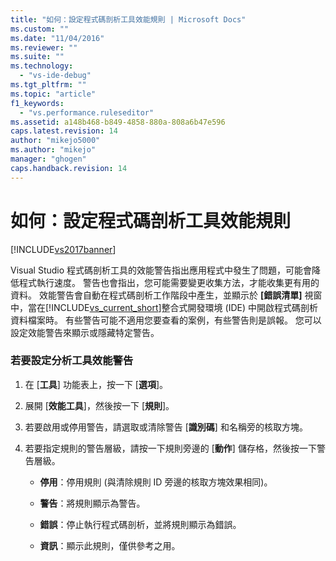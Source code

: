 ```yaml
---
title: "如何：設定程式碼剖析工具效能規則 | Microsoft Docs"
ms.custom: ""
ms.date: "11/04/2016"
ms.reviewer: ""
ms.suite: ""
ms.technology: 
  - "vs-ide-debug"
ms.tgt_pltfrm: ""
ms.topic: "article"
f1_keywords: 
  - "vs.performance.ruleseditor"
ms.assetid: a148b468-b849-4858-880a-808a6b47e596
caps.latest.revision: 14
author: "mikejo5000"
ms.author: "mikejo"
manager: "ghogen"
caps.handback.revision: 14
---
```

# 如何：設定程式碼剖析工具效能規則
[!INCLUDE[vs2017banner](../code-quality/includes/vs2017banner.md)]

Visual Studio 程式碼剖析工具的效能警告指出應用程式中發生了問題，可能會降低程式執行速度。  警告也會指出，您可能需要變更收集方法，才能收集更有用的資料。  效能警告會自動在程式碼剖析工作階段中產生，並顯示於 **\[錯誤清單\]** 視窗中，當在[!INCLUDE[vs_current_short](../code-quality/includes/vs_current_short_md.md)]整合式開發環境 \(IDE\) 中開啟程式碼剖析資料檔案時。  有些警告可能不適用您要查看的案例，有些警告則是誤報。  您可以設定效能警告來顯示或隱藏特定警告。  
  
### 若要設定分析工具效能警告  
  
1.  在 \[**工具**\] 功能表上，按一下 \[**選項**\]。  
  
2.  展開 \[**效能工具**\]，然後按一下 \[**規則**\]。  
  
3.  若要啟用或停用警告，請選取或清除警告 \[**識別碼**\] 和名稱旁的核取方塊。  
  
4.  若要指定規則的警告層級，請按一下規則旁邊的 \[**動作**\] 儲存格，然後按一下警告層級。  
  
    -   **停用**：停用規則 \(與清除規則 ID 旁邊的核取方塊效果相同\)。  
  
    -   **警告**：將規則顯示為警告。  
  
    -   **錯誤**：停止執行程式碼剖析，並將規則顯示為錯誤。  
  
    -   **資訊**：顯示此規則，僅供參考之用。